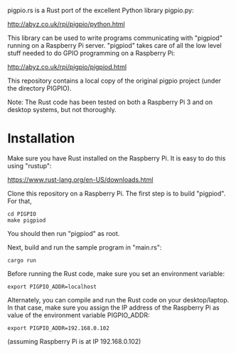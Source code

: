 
pigpio.rs is a Rust port of the excellent Python
library pigpio.py: 

http://abyz.co.uk/rpi/pigpio/python.html

This library can be used to write programs communicating
with "pigpiod" running on a Raspberry Pi server. "pigpiod"
takes care of all the low level stuff needed to do GPIO
programming on a Raspberry Pi:

http://abyz.co.uk/rpi/pigpio/pigpiod.html

This repository contains a local copy of the original
pigpio project (under the directory PIGPIO).

Note: The Rust code has been tested on both a Raspberry
Pi 3 and on desktop systems, but not thoroughly.

Installation
=============

Make sure you have Rust installed on the Raspberry Pi. 
It is easy to do this using "rustup":

https://www.rust-lang.org/en-US/downloads.html

Clone this repository on a Raspberry Pi. The first step
is to build "pigpiod". For that,
 
    cd PIGPIO
    make pigpiod

You should then run "pigpiod" as root.

Next, build and run the sample program in "main.rs":

    cargo run

Before running the Rust code, make sure you set an environment
variable:

    export PIGPIO_ADDR=localhost

Alternately, you can compile and run the Rust code on your 
desktop/laptop. In that case, make sure you assign the IP
address of the Raspberry Pi as value of the environment variable
PIGPIO_ADDR:

    export PIGPIO_ADDR=192.168.0.102

(assuming Raspberry Pi is at IP 192.168.0.102)


